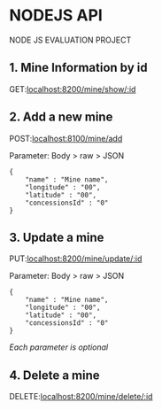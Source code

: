 # NODEJS API

NODE JS EVALUATION PROJECT

## 1. Mine Information by id

GET:[localhost:8200/mine/show/:id](localhost:8200/mine/show/1)

## 2. Add a new mine

POST:[localhost:8100/mine/add](localhost:8100/mine/add)

Parameter: Body > raw > JSON
```
{
    "name" : "Mine name",
    "longitude" : "00",
    "latitude" : "00",
    "concessionsId" : "0"
}
```

## 3. Update a mine

PUT:[localhost:8200/mine/update/:id](localhost:8200/mine/update/1)

Parameter: Body > raw > JSON
```
{
    "name" : "Mine name",
    "longitude" : "00",
    "latitude" : "00",
    "concessionsId" : "0"
}
```

*Each parameter is optional*

## 4. Delete a mine

DELETE:[localhost:8200/mine/delete/:id](localhost:8200/mine/delete/1)
